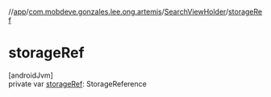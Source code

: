 //[app](../../../index.md)/[com.mobdeve.gonzales.lee.ong.artemis](../index.md)/[SearchViewHolder](index.md)/[storageRef](storage-ref.md)

# storageRef

[androidJvm]\
private var [storageRef](storage-ref.md): StorageReference

